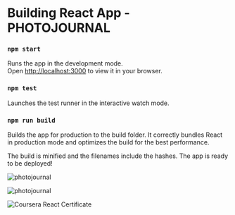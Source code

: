 # Building React App - PHOTOJOURNAL


### `npm start`

Runs the app in the development mode.\
Open [http://localhost:3000](http://localhost:3000) to view it in your browser.

### `npm test`
Launches the test runner in the interactive watch mode.

### `npm run build`
Builds the app for production to the build folder.
It correctly bundles React in production mode and optimizes the build for the best performance.

The build is minified and the filenames include the hashes.
The app is ready to be deployed!


![photojournal](https://user-images.githubusercontent.com/56365809/198724902-b54e3174-ec43-4a6b-9073-6c808e0089eb.png)


![photojournal](https://user-images.githubusercontent.com/56365809/198716633-3a1890f2-044b-4e41-883b-4e8841b46771.png)


![Coursera React Certificate](https://user-images.githubusercontent.com/56365809/198727241-46b12c0a-b298-4032-aba5-2f9705151f11.jpg)

